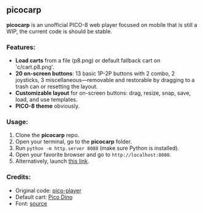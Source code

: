 ## picocarp

**picocarp** is an unofficial PICO-8 web player focused on mobile that is still a WIP, the current code is should be stable.

### Features:

- **Load carts** from a file (p8.png) or default fallback cart on 'c/cart.p8.png'.
- **20 on-screen buttons**: 13 basic 1P-2P buttons with 2 combo, 2 joysticks, 3 miscellaneous—removable and restorable by dragging to a trash can or resetting the layout.
- **Customizable layout** for on-screen buttons: drag, resize, snap, save, load, and use templates.
- **PICO-8 theme** obviously.

### Usage:

1. Clone the **picocarp** repo.
2. Open your terminal, go to the **picocarp** folder.
3. Run `python -m http.server 8080` (make sure Python is installed).
4. Open your favorite browser and go to `http://localhost:8080`.
5. Alternatively, launch [this link](https://lan700ng.github.io/picocarp).

### Credits:

- Original code: [pico-player](https://github.com/egordorichev/pico-player)
- Default cart: [Pico Dino](https://www.lexaloffle.com/bbs/?pid=85303)
- Font: [source](https://www.lexaloffle.com/bbs/?tid=3760)
